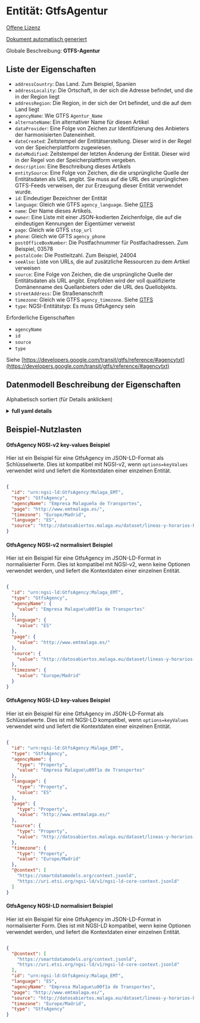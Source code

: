 Entität: GtfsAgentur  
====================  
[Offene Lizenz](https://github.com/smart-data-models//dataModel.UrbanMobility/blob/master/GtfsAgency/LICENSE.md)  
[Dokument automatisch generiert](https://docs.google.com/presentation/d/e/2PACX-1vTs-Ng5dIAwkg91oTTUdt8ua7woBXhPnwavZ0FxgR8BsAI_Ek3C5q97Nd94HS8KhP-r_quD4H0fgyt3/pub?start=false&loop=false&delayms=3000#slide=id.gb715ace035_0_60)  
Globale Beschreibung: **GTFS-Agentur**  

## Liste der Eigenschaften  

- `addressCountry`: Das Land. Zum Beispiel, Spanien  - `addressLocality`: Die Ortschaft, in der sich die Adresse befindet, und die in der Region liegt  - `addressRegion`: Die Region, in der sich der Ort befindet, und die auf dem Land liegt  - `agencyName`: Wie GTFS `Agentur_Name`  - `alternateName`: Ein alternativer Name für diesen Artikel  - `dataProvider`: Eine Folge von Zeichen zur Identifizierung des Anbieters der harmonisierten Dateneinheit.  - `dateCreated`: Zeitstempel der Entitätserstellung. Dieser wird in der Regel von der Speicherplattform zugewiesen.  - `dateModified`: Zeitstempel der letzten Änderung der Entität. Dieser wird in der Regel von der Speicherplattform vergeben.  - `description`: Eine Beschreibung dieses Artikels  - `entitySource`: Eine Folge von Zeichen, die die ursprüngliche Quelle der Entitätsdaten als URL angibt. Sie muss auf die URL des ursprünglichen GTFS-Feeds verweisen, der zur Erzeugung dieser Entität verwendet wurde.  - `id`: Eindeutiger Bezeichner der Entität  - `language`: Gleich wie GTFS `agency_language`. Siehe [GTFS](https://developers.google.com/transit/gtfs/reference/#agencytxt)  - `name`: Der Name dieses Artikels.  - `owner`: Eine Liste mit einer JSON-kodierten Zeichenfolge, die auf die eindeutigen Kennungen der Eigentümer verweist  - `page`: Gleich wie GTFS `stop_url`  - `phone`: Gleich wie GFTS `agency_phone`  - `postOfficeBoxNumber`: Die Postfachnummer für Postfachadressen. Zum Beispiel, 03578  - `postalCode`: Die Postleitzahl. Zum Beispiel, 24004  - `seeAlso`: Liste von URLs, die auf zusätzliche Ressourcen zu dem Artikel verweisen  - `source`: Eine Folge von Zeichen, die die ursprüngliche Quelle der Entitätsdaten als URL angibt. Empfohlen wird der voll qualifizierte Domänenname des Quellanbieters oder die URL des Quellobjekts.  - `streetAddress`: Die Straßenanschrift  - `timezone`: Gleich wie GTFS `agency_timezone`. Siehe [GTFS](https://developers.google.com/transit/gtfs/reference/#agencytxt)  - `type`: NGSI-Entitätstyp: Es muss GtfsAgency sein    
Erforderliche Eigenschaften  
- `agencyName`  - `id`  - `source`  - `type`    
Siehe [https://developers.google.com/transit/gtfs/reference/#agencytxt](https://developers.google.com/transit/gtfs/reference/#agencytxt)  
## Datenmodell Beschreibung der Eigenschaften  
Alphabetisch sortiert (für Details anklicken)  
<details><summary><strong>full yaml details</strong></summary>    
```yaml  
GtfsAgency:    
  description: 'GTFS Agency'    
  properties:    
    addressCountry:    
      description: 'The country. For example, Spain'    
      type: string    
      x-ngsi:    
        model: https://schema.org/addressCountry    
        type: Property    
    addressLocality:    
      description: 'The locality in which the street address is, and which is in the region'    
      type: string    
      x-ngsi:    
        model: https://schema.org/addressLocality    
        type: Property    
    addressRegion:    
      description: 'The region in which the locality is, and which is in the country'    
      type: string    
      x-ngsi:    
        model: https://schema.org/addressRegion    
        type: Property    
    agencyName:    
      description: 'Same as GTFS `agency_name`'    
      type: string    
      x-ngsi:    
        model: https://schema.org/Text    
        type: Property    
    alternateName:    
      description: 'An alternative name for this item'    
      type: string    
      x-ngsi:    
        type: Property    
    dataProvider:    
      description: 'A sequence of characters identifying the provider of the harmonised data entity.'    
      type: string    
      x-ngsi:    
        type: Property    
    dateCreated:    
      description: 'Entity creation timestamp. This will usually be allocated by the storage platform.'    
      format: date-time    
      type: string    
      x-ngsi:    
        type: Property    
    dateModified:    
      description: 'Timestamp of the last modification of the entity. This will usually be allocated by the storage platform.'    
      format: date-time    
      type: string    
      x-ngsi:    
        type: Property    
    description:    
      description: 'A description of this item'    
      type: string    
      x-ngsi:    
        type: Property    
    entitySource:    
      description: 'A sequence of characters giving the original source of the Entity data as a URL. It shall point to the URL of the original GTFS feed used to generate this Entity'    
      format: uri    
      type: string    
      x-ngsi:    
        model: https://schema.org/URL    
        type: Property    
    id:    
      anyOf: &gtfsagency_-_properties_-_owner_-_items_-_anyof    
        - description: 'Property. Identifier format of any NGSI entity'    
          maxLength: 256    
          minLength: 1    
          pattern: ^[\w\-\.\{\}\$\+\*\[\]`|~^@!,:\\]+$    
          type: string    
        - description: 'Property. Identifier format of any NGSI entity'    
          format: uri    
          type: string    
      description: 'Unique identifier of the entity'    
      x-ngsi:    
        type: Property    
    language:    
      description: "Same as GTFS `agency_language`. See [GTFS](https://developers.google.com/transit/gtfs/reference/#agencytxt)"    
      type: string    
      x-ngsi:    
        model: https://schema.org/Text    
        type: Property    
    name:    
      description: 'The name of this item.'    
      type: string    
      x-ngsi:    
        type: Property    
    owner:    
      description: 'A List containing a JSON encoded sequence of characters referencing the unique Ids of the owner(s)'    
      items:    
        anyOf: *gtfsagency_-_properties_-_owner_-_items_-_anyof    
        description: 'Property. Unique identifier of the entity'    
      type: array    
      x-ngsi:    
        type: Property    
    page:    
      description: 'Same as GTFS `stop_url`'    
      format: uri    
      type: string    
      x-ngsi:    
        model: http://schema.org/URL    
        type: Property    
    phone:    
      description: 'Same as GFTS `agency_phone`'    
      type: string    
      x-ngsi:    
        model: https://schema.org/Text    
        type: Property    
    postOfficeBoxNumber:    
      description: 'The post office box number for PO box addresses. For example, 03578'    
      type: string    
      x-ngsi:    
        model: https://schema.org/postOfficeBoxNumber    
        type: Property    
    postalCode:    
      description: 'The postal code. For example, 24004'    
      type: string    
      x-ngsi:    
        model: https://schema.org/https://schema.org/postalCode    
        type: Property    
    seeAlso:    
      description: 'list of uri pointing to additional resources about the item'    
      oneOf:    
        - items:    
            format: uri    
            type: string    
          minItems: 1    
          type: array    
        - format: uri    
          type: string    
      x-ngsi:    
        type: Property    
    source:    
      description: 'A sequence of characters giving the original source of the entity data as a URL. Recommended to be the fully qualified domain name of the source provider, or the URL to the source object.'    
      type: string    
      x-ngsi:    
        type: Property    
    streetAddress:    
      description: 'The street address'    
      type: string    
      x-ngsi:    
        model: https://schema.org/streetAddress    
        type: Property    
    timezone:    
      description: "Same as GTFS `agency_timezone`. See [GTFS](https://developers.google.com/transit/gtfs/reference/#agencytxt)"    
      type: string    
      x-ngsi:    
        model: https://schema.org/Text    
        type: Property    
    type:    
      description: 'NGSI Entity Type: It has to be GtfsAgency'    
      enum:    
        - GtfsAgency    
      type: string    
      x-ngsi:    
        type: Property    
  required:    
    - id    
    - type    
    - agencyName    
    - source    
  type: object    
```  
</details>    
## Beispiel-Nutzlasten  
#### GtfsAgency NGSI-v2 key-values Beispiel  
Hier ist ein Beispiel für eine GtfsAgency im JSON-LD-Format als Schlüsselwerte. Dies ist kompatibel mit NGSI-v2, wenn `options=keyValues` verwendet wird und liefert die Kontextdaten einer einzelnen Entität.  
```json  
{  
  "id": "urn:ngsi-ld:GtfsAgency:Malaga_EMT",  
  "type": "GtfsAgency",  
  "agencyName": "Empresa Malagueña de Transportes",  
  "page": "http://www.emtmalaga.es/",  
  "timezone": "Europe/Madrid",  
  "language": "ES",  
  "source": "http://datosabiertos.malaga.eu/dataset/lineas-y-horarios-bus-google-transit/resource/24e86888-b91e-45bf-a48c-09855832fd52"  
}  
```  
#### GtfsAgency NGSI-v2 normalisiert Beispiel  
Hier ist ein Beispiel für eine GtfsAgency im JSON-LD-Format in normalisierter Form. Dies ist kompatibel mit NGSI-v2, wenn keine Optionen verwendet werden, und liefert die Kontextdaten einer einzelnen Entität.  
```json  
{  
  "id": "urn:ngsi-ld:GtfsAgency:Malaga_EMT",  
  "type": "GtfsAgency",  
  "agencyName": {  
    "value": "Empresa Malague\u00f1a de Transportes"  
  },  
  "language": {  
    "value": "ES"  
  },  
  "page": {  
    "value": "http://www.emtmalaga.es/"  
  },  
  "source": {  
    "value": "http://datosabiertos.malaga.eu/dataset/lineas-y-horarios-bus-google-transit/resource/24e86888-b91e-45bf-a48c-09855832fd52"  
  },  
  "timezone": {  
    "value": "Europe/Madrid"  
  }  
}  
```  
#### GtfsAgency NGSI-LD key-values Beispiel  
Hier ist ein Beispiel für eine GtfsAgency im JSON-LD-Format als Schlüsselwerte. Dies ist mit NGSI-LD kompatibel, wenn `options=keyValues` verwendet wird und liefert die Kontextdaten einer einzelnen Entität.  
```json  
{  
  "id": "urn:ngsi-ld:GtfsAgency:Malaga_EMT",  
  "type": "GtfsAgency",  
  "agencyName": {  
    "type": "Property",  
    "value": "Empresa Malague\u00f1a de Transportes"  
  },  
  "language": {  
    "type": "Property",  
    "value": "ES"  
  },  
  "page": {  
    "type": "Property",  
    "value": "http://www.emtmalaga.es/"  
  },  
  "source": {  
    "type": "Property",  
    "value": "http://datosabiertos.malaga.eu/dataset/lineas-y-horarios-bus-google-transit/resource/24e86888-b91e-45bf-a48c-09855832fd52"  
  },  
  "timezone": {  
    "type": "Property",  
    "value": "Europe/Madrid"  
  },  
  "@context": [  
    "https://smartdatamodels.org/context.jsonld",  
    "https://uri.etsi.org/ngsi-ld/v1/ngsi-ld-core-context.jsonld"  
  ]  
}  
```  
#### GtfsAgency NGSI-LD normalisiert Beispiel  
Hier ist ein Beispiel für eine GtfsAgency im JSON-LD-Format in normalisierter Form. Dies ist mit NGSI-LD kompatibel, wenn keine Optionen verwendet werden, und liefert die Kontextdaten einer einzelnen Entität.  
```json  
{  
  "@context": [  
    "https://smartdatamodels.org/context.jsonld",  
    "https://uri.etsi.org/ngsi-ld/v1/ngsi-ld-core-context.jsonld"  
  ],  
  "id": "urn:ngsi-ld:GtfsAgency:Malaga_EMT",  
  "language": "ES",  
  "agencyName": "Empresa Malague\u00f1a de Transportes",  
  "page": "http://www.emtmalaga.es/",  
  "source": "http://datosabiertos.malaga.eu/dataset/lineas-y-horarios-bus-google-transit/resource/24e86888-b91e-45bf-a48c-09855832fd52",  
  "timezone": "Europe/Madrid",  
  "type": "GtfsAgency"  
}  
```  
